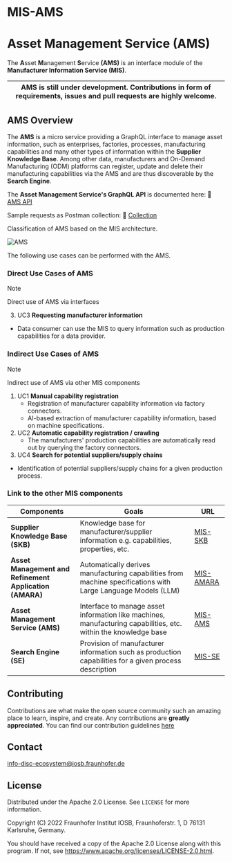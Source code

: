 # MIS-AMS

# Asset Management Service (AMS)

The **A**sset **M**anagement **S**ervice **(AMS)** is an interface module of the **Manufacturer Information Service (MIS)**.

| AMS is still under development. Contributions in form of requirements, issues and pull requests are highly welcome. |
|-----------------------------|

## AMS Overview

The **AMS** is a micro service providing a GraphQL interface to manage asset information, such as enterprises, factories, processes, manufacturing capabilities and many other types of information within the **Supplier Knowledge Base**. 
Among other data, manufacturers and On-Demand Manufacturing (ODM) platforms can register, update and delete their manufacturing capabilities via the AMS and are thus discoverable by the **Search Engine**. 

The **Asset Management Service's GraphQL API** is documented here: :blue_book: [AMS API](https://www.smartfactoryweb.de/assetmanagementservice/schema-doc/)

Sample requests as Postman collection: :blue_book: [Collection](https://www.smartfactoryweb.de/assetmanagementservice/requestcollection/AssetManagementService.postman_collection.json)

Classification of AMS based on the MIS architecture.

![AMS](/../main/docs/src/images/AMS.PNG)

The following use cases can be performed with the AMS.

### Direct Use Cases of AMS
> [!NOTE]
> Direct use of AMS via interfaces
3. UC3 **Requesting manufacturer information**
- Data consumer can use the MIS to query information such as production capabilities for a data provider.

### Indirect Use Cases of AMS
> [!NOTE]
> Indirect use of AMS via other MIS components
1. UC1 **Manual capability registration**
   - Registration of manufacturer capability information via factory connectors.
   - AI-based extraction of manufacturer capability information, based on machine specifications.
2. UC2 **Automatic capability registration / crawling**
   - The manufacturers' production capabilities are automatically read out by querying the factory connectors.
4. UC4 **Search for potential suppliers/supply chains**
- Identification of potential suppliers/supply chains for a given production process.

### Link to the other MIS components

| Components    | Goals         | URL           |
| ------------- | ------------- | ------------- |
| **Supplier Knowledge Base (SKB)** | Knowledge base for manufacturer/supplier information e.g. capabilities, properties, etc. | [MIS-SKB](https://github.com/FraunhoferIOSB/MIS-SKB)  |
| **Asset Management and Refinement Application (AMARA)**  | Automatically derives manufacturing capabilities from machine specifications with Large Language Models (LLM)  | [MIS-AMARA](https://github.com/FraunhoferIOSB/MIS-AMARA) |
| **Asset Management Service (AMS)**  | Interface to manage asset information like machines, manufacturing capabilities, etc. within the knowledge base |[MIS-AMS](https://github.com/FraunhoferIOSB/MIS-AMS)  |
| **Search Engine (SE)**  | Provision of manufacturer information such as production capabilities for a given process description  | [MIS-SE](https://github.com/FraunhoferIOSB/MIS-SE)  |

## Contributing

Contributions are what make the open source community such an amazing place to learn, inspire, and create. Any contributions are **greatly appreciated**.
You can find our contribution guidelines [here](CONTRIBUTING.md)

## Contact

info-disc-ecosystem@iosb.fraunhofer.de

## License

Distributed under the Apache 2.0 License. See `LICENSE` for more information.

Copyright (C) 2022 Fraunhofer Institut IOSB, Fraunhoferstr. 1, D 76131 Karlsruhe, Germany.

You should have received a copy of the Apache 2.0 License along with this program. If not, see https://www.apache.org/licenses/LICENSE-2.0.html.
